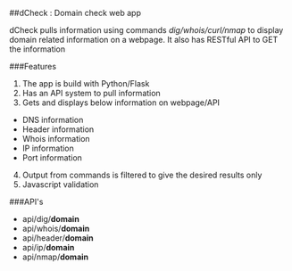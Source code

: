 ##dCheck : Domain check web app 

dCheck pulls information using commands *dig/whois/curl/nmap* to display domain related information on a webpage. It also has RESTful API to GET the information

###Features
1. The app is build with Python/Flask
2. Has an API system to pull information 
3. Gets and displays below information on webpage/API
  * DNS information
  * Header information
  * Whois information
  * IP information
  * Port information
4. Output from commands is filtered to give the desired results only
5. Javascript validation 

###API's
  * api/dig/**domain**
  * api/whois/**domain**
  * api/header/**domain**
  * api/ip/**domain**
  * api/nmap/**domain**
